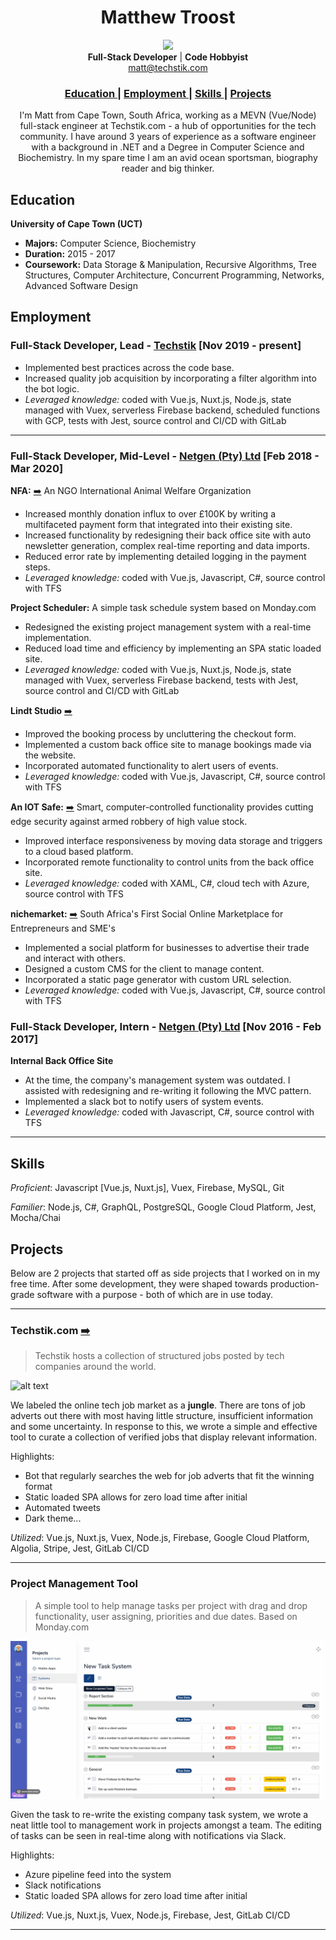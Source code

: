 <h1 align="center">Matthew Troost</h1>

<div align="center">
<img src="images/profilepic.png" width="250" />
</div>

<div align="center">
  <strong>Full-Stack Developer</strong> |
  <strong>Code Hobbyist</strong>
</div>
<div align="center">
  <a href="mailto:matt@techstik.com">matt@techstik.com</a>
</div>
<div align="center">
  <h3>
      <a href="#education">
      Education
    </a>
    <span> | </span>
    <a href="#employment">
      Employment
    </a>
    <span> | </span>
    <a href="#skills">
      Skills
    </a>
    <span> | </span>
    <a href="#projects">
      Projects
    </a>
  </h3>
</div>

<div align="center">
I'm Matt from Cape Town, South Africa, working as a MEVN (Vue/Node) full-stack engineer at Techstik.com - a hub of opportunities for the tech community. I have around 3 years of experience as a software engineer with a background in .NET and a Degree in Computer Science and Biochemistry. In my spare time I am an avid ocean sportsman, biography reader and big thinker.
</div>

## Education

**University of Cape Town (UCT)**
- **Majors:** Computer Science, Biochemistry
- **Duration:** 2015 - 2017
- **Coursework:** Data Storage & Manipulation, Recursive Algorithms, Tree Structures, Computer Architecture, Concurrent Programming, Networks, Advanced Software Design

## Employment

### Full-Stack Developer, Lead - [Techstik](https://techstik.com) [Nov 2019 - present]

- Implemented best practices across the code base.
- Increased quality job acquisition by incorporating a filter algorithm into the bot logic.
- *Leveraged knowledge:* coded with Vue.js, Nuxt.js, Node.js, state managed with Vuex, serverless Firebase backend, scheduled functions with GCP, tests with Jest, source control and CI/CD with GitLab 

---

### Full-Stack Developer, Mid-Level - [Netgen (Pty) Ltd](https://www.netgen.co.za) [Feb 2018 - Mar 2020]

**NFA:** <a href='https://networkforanimals.org/donate' target="_blank">➡️</a> An NGO International Animal Welfare Organization
- Increased monthly donation influx to over £100K by writing a multifaceted payment form that integrated into their existing site.
- Increased functionality by redesigning their back office site with auto newsletter generation, complex real-time reporting and data imports.
- Reduced error rate by implementing detailed logging in the payment steps.
- *Leveraged knowledge:* coded with Vue.js, Javascript, C#, source control with TFS  

**Project Scheduler:** A simple task schedule system based on Monday.com
- Redesigned the existing project management system with a real-time implementation.
- Reduced load time and efficiency by implementing an SPA static loaded site.
- *Leveraged knowledge:* coded with Vue.js, Nuxt.js, Node.js, state managed with Vuex, serverless Firebase backend, tests with Jest, source control and CI/CD with GitLab 

**Lindt Studio** <a href='https://chocolatestudio.co.za' target="_blank">➡️</a>
- Improved the booking process by uncluttering the checkout form.
- Implemented a custom back office site to manage bookings made via the website.
- Incorporated automated functionality to alert users of events.
- *Leveraged knowledge:* coded with Vue.js, Javascript, C#, source control with TFS

**An IOT Safe:** <a href='https://intelligentsafe.co.za' target="_blank">➡️</a> Smart, computer-controlled functionality provides cutting edge security against armed robbery of high value stock.
- Improved interface responsiveness by moving data storage and triggers to a cloud based platform.
- Incorporated remote functionality to control units from the back office site. 
- *Leveraged knowledge:* coded with XAML, C#, cloud tech with Azure, source control with TFS

**nichemarket:** <a href='https://nichemarket.co.za' target="_blank">➡️</a> South Africa's First Social Online Marketplace for Entrepreneurs and SME's
- Implemented a social platform for businesses to advertise their trade and interact with others.
- Designed a custom CMS for the client to manage content.
- Incorporated a static page generator with custom URL selection.
- *Leveraged knowledge:* coded with Vue.js, Javascript, C#, source control with TFS

### Full-Stack Developer, Intern - [Netgen (Pty) Ltd](https://www.netgen.co.za) [Nov 2016 - Feb 2017]

**Internal Back Office Site**
- At the time, the company's management system was outdated. I assisted with redesigning and re-writing it following the MVC pattern.
- Implemented a slack bot to notify users of system events.
- *Leveraged knowledge:* coded with Javascript, C#, source control with TFS

---

## Skills

*Proficient*: Javascript [Vue.js, Nuxt.js], Vuex, Firebase, MySQL, Git

*Familier*: Node.js, C#, GraphQL, PostgreSQL, Google Cloud Platform, Jest, Mocha/Chai

## Projects

Below are 2 projects that started off as side projects that I worked on in my free time. After some development, they were shaped towards production-grade software with a purpose - both of which are in use today. 

---

<h3>Techstik.com <a href='https://techstik.com' target="_blank">➡️</a></h3>

> Techstik hosts a collection of structured jobs posted by tech companies around the world.

![alt text](/images/techstik.gif "Techstik.com")

We labeled the online tech job market as a **jungle**. There are tons of job adverts out there with most having little structure, insufficient information and some uncertainty.
In response to this, we wrote a simple and effective tool to curate a collection of verified jobs that display relevant information.

Highlights:
- Bot that regularly searches the web for job adverts that fit the winning format
- Static loaded SPA allows for zero load time after initial
- Automated tweets 
- Dark theme...

*Utilized*: Vue.js, Nuxt.js, Vuex, Node.js, Firebase, Google Cloud Platform, Algolia, Stripe, Jest, GitLab CI/CD 

---

### Project Management Tool

> A simple tool to help manage tasks per project with drag and drop functionality, user assigning, priorities and due dates. Based on Monday.com

![alt text](/images/schedular.gif "Project/Task Management System")

Given the task to re-write the existing company task system, we wrote a neat little tool to management work in projects amongst a team. The editing of tasks can be seen in real-time along with notifications via Slack.

Highlights:
- Azure pipeline feed into the system
- Slack notifications 
- Static loaded SPA allows for zero load time after initial

*Utilized*: Vue.js, Nuxt.js, Vuex, Node.js, Firebase, Jest, GitLab CI/CD 

---
